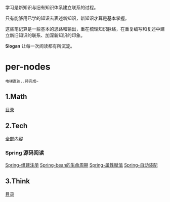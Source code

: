 学习是新知识与旧有知识体系建立联系的过程。

只有能够用已学的知识去表述新知识，新知识才算是基本掌握。

这些笔记算是一些基本的思路和输出，重在梳理知识脉络，在重复编写和复述中建立新旧知识的联系、加深新知识的印象。

**Slogan** 让每一次阅读都有所沉淀。

# per-nodes

`电梯直达..待完成~`

## 1.Math

  [目录](./docs/math)
  

## 2.Tech

 [全部内容](./docs/tech)

### Spring 源码阅读

 [Spring-组建注册](./docs/tech/spring/Spring-组建注册.md)
 [Spring-bean的生命周期](./docs/tech/spring/Spring-bean的生命周期.md)
 [Spring-属性赋值](./docs/tech/spring/Spring-属性赋值.md)
 [Spring-自动装配](./docs/tech/spring/Spring-自动装配.md)

## 3.Think

  [目录](./docs/think)